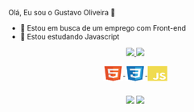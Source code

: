 Olá, Eu sou o Gustavo Oliveira 👋

- 🔭 Estou em busca de um emprego com Front-end
- 🌱 Estou estudando Javascript

<div align="center">
  <a href="https://github.com/GustavoLOliveira">
  <img height="140em" src="https://github-readme-stats.vercel.app/api?username=GustavoLOliveira&show_icons=true&theme=tokyonight&include_all_commits=true&count_private=true"/>
  <img height="140em" src="https://github-readme-stats.vercel.app/api/top-langs/?username=GustavoLOliveira&layout=compact&langs_count=7&theme=tokyonight"/>
</div>
  
<div align="center" style="display: inline_block"><br>
    <img align="center" alt="Gustavo-HTML" height="30" width="40" src="https://raw.githubusercontent.com/devicons/devicon/master/icons/html5/html5-original.svg">
    <img align="center" alt="Gustavo-CSS" height="30" width="40" src="https://raw.githubusercontent.com/devicons/devicon/master/icons/css3/css3-original.svg">
    <img align="center" alt="Gustavo-Js" height="30" width="40" src="https://raw.githubusercontent.com/devicons/devicon/master/icons/javascript/javascript-plain.svg"
</div> 

  ##
  
 <div>
  <a href = "mailto:go30150@gmail.com"><img src="https://img.shields.io/badge/-Gmail-%23333?style=for-the-badge&logo=gmail&logoColor=white" target="_blank"></a>
  <a href="https://www.linkedin.com/in/gustavolopesdeoliveira/" target="_blank"><img src="https://img.shields.io/badge/-LinkedIn-%230077B5?style=for-the-badge&logo=linkedin&logoColor=white" target="_blank"></a>
</div>


